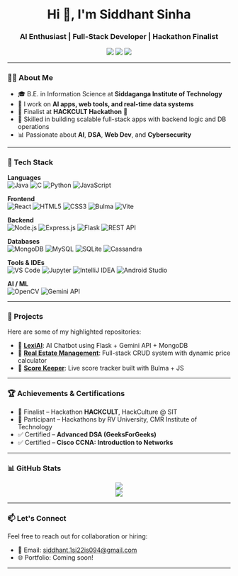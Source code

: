 <h1 align="center">Hi 👋, I'm Siddhant Sinha</h1>
<h3 align="center">AI Enthusiast | Full-Stack Developer | Hackathon Finalist</h3>

<p align="center">
  <a href="mailto:siddhant.1si22is094@gmail.com"><img src="https://img.shields.io/badge/Email-D14836?style=flat&logo=gmail&logoColor=white"/></a>
  <a href="https://linkedin.com/in/siddhant-sinha-0a664527a"><img src="https://img.shields.io/badge/LinkedIn-blue?style=flat&logo=linkedin&logoColor=white" /></a>
  <a href="https://github.com/sidd1801"><img src="https://img.shields.io/github/followers/sidd1801?label=Follow&style=social"/></a>
</p>

---

### 👨‍💻 About Me
- 🎓 B.E. in Information Science at **Siddaganga Institute of Technology**
- 💬 I work on **AI apps, web tools, and real-time data systems**
- 🚀 Finalist at **HACKCULT Hackathon** 🏁
- 🔧 Skilled in building scalable full-stack apps with backend logic and DB operations
- 📊 Passionate about **AI**, **DSA**, **Web Dev**, and **Cybersecurity**

---
### 🔧 Tech Stack

**Languages**  
![Java](https://img.shields.io/badge/Java-007396?style=for-the-badge&logo=java&logoColor=white)
![C](https://img.shields.io/badge/C-00599C?style=for-the-badge&logo=c&logoColor=white)
![Python](https://img.shields.io/badge/Python-3776AB?style=for-the-badge&logo=python&logoColor=white)
![JavaScript](https://img.shields.io/badge/JavaScript-F7DF1E?style=for-the-badge&logo=javascript&logoColor=black)

**Frontend**  
![React](https://img.shields.io/badge/React-20232A?style=for-the-badge&logo=react&logoColor=61DAFB)
![HTML5](https://img.shields.io/badge/HTML5-E34F26?style=for-the-badge&logo=html5&logoColor=white)
![CSS3](https://img.shields.io/badge/CSS3-1572B6?style=for-the-badge&logo=css3&logoColor=white)
![Bulma](https://img.shields.io/badge/Bulma-00D1B2?style=for-the-badge&logo=bulma&logoColor=white)
![Vite](https://img.shields.io/badge/Vite-646CFF?style=for-the-badge&logo=vite&logoColor=white)

**Backend**  
![Node.js](https://img.shields.io/badge/Node.js-339933?style=for-the-badge&logo=nodedotjs&logoColor=white)
![Express.js](https://img.shields.io/badge/Express.js-000000?style=for-the-badge&logo=express&logoColor=white)
![Flask](https://img.shields.io/badge/Flask-000000?style=for-the-badge&logo=flask&logoColor=white)
![REST API](https://img.shields.io/badge/REST%20API-FF6C37?style=for-the-badge&logo=api&logoColor=white)

**Databases**  
![MongoDB](https://img.shields.io/badge/MongoDB-4EA94B?style=for-the-badge&logo=mongodb&logoColor=white)
![MySQL](https://img.shields.io/badge/MySQL-005C84?style=for-the-badge&logo=mysql&logoColor=white)
![SQLite](https://img.shields.io/badge/SQLite-07405E?style=for-the-badge&logo=sqlite&logoColor=white)
![Cassandra](https://img.shields.io/badge/Cassandra-1287B1?style=for-the-badge&logo=apache-cassandra&logoColor=white)

**Tools & IDEs**  
![VS Code](https://img.shields.io/badge/VS%20Code-007ACC?style=for-the-badge&logo=visual-studio-code&logoColor=white)
![Jupyter](https://img.shields.io/badge/Jupyter-F37626?style=for-the-badge&logo=jupyter&logoColor=white)
![IntelliJ IDEA](https://img.shields.io/badge/IntelliJ-000000?style=for-the-badge&logo=intellij-idea&logoColor=white)
![Android Studio](https://img.shields.io/badge/Android%20Studio-3DDC84?style=for-the-badge&logo=android-studio&logoColor=white)

**AI / ML**  
![OpenCV](https://img.shields.io/badge/OpenCV-5C3EE8?style=for-the-badge&logo=opencv&logoColor=white)
![Gemini API](https://img.shields.io/badge/Gemini%20API-4B0082?style=for-the-badge&logo=google&logoColor=white)

---

### 💼 Projects
Here are some of my highlighted repositories:
- 🔹 [**LexiAI**](https://github.com/sidd1801/LEXIAI-project.git): AI Chatbot using Flask + Gemini API + MongoDB  
- 🔹 [**Real Estate Management**](https://github.com/sidd1801/real_estate.git): Full-stack CRUD system with dynamic price calculator  
- 🔹 [**Score Keeper**](https://github.com/sidd1801/Score-Keeper-Project.git): Live score tracker built with Bulma + JS  

---

### 🏆 Achievements & Certifications
- 🎯 Finalist – Hackathon **HACKCULT**, HackCulture @ SIT
- 🎯 Participant – Hackathons by RV University, CMR Institute of Technology
- ✅ Certified – **Advanced DSA (GeeksForGeeks)**  
- ✅ Certified – **Cisco CCNA: Introduction to Networks**

---

### 📊 GitHub Stats
<p align="center">
  <img src="https://github-readme-stats.vercel.app/api?username=sidd1801&show_icons=true&theme=radical" />
  <br/>
  <img src="https://github-readme-stats.vercel.app/api/top-langs/?username=sidd1801&layout=compact&theme=radical" />
</p>

---

### 📫 Let's Connect
Feel free to reach out for collaboration or hiring:
- 📧 Email: siddhant.1si22is094@gmail.com
- 🌐 Portfolio: Coming soon!

---

